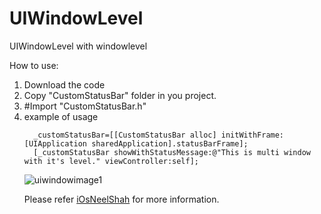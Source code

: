 UIWindowLevel
=============

UIWindowLevel with windowlevel

<p>How to use:</p>
<ol>
<li>Download the code</li>
<li>Copy "CustomStatusBar" folder in you project.</li>
<li>#Import "CustomStatusBar.h"</li>
<li>example of usage</li>
  
<code>
  _customStatusBar=[[CustomStatusBar alloc] initWithFrame:[UIApplication sharedApplication].statusBarFrame];
  [_customStatusBar showWithStatusMessage:@"This is multi window with it's level." viewController:self];
</code>

![uiwindowimage1](https://cloud.githubusercontent.com/assets/7766727/3310551/36dd9712-f6b6-11e3-9571-f794b806e68b.png)

Please refer <a href="http://iosbyneelshah.blogspot.in/2014/05/using-multiple-uiwindows-in-ios.html">iOsNeelShah</a> for more information.
